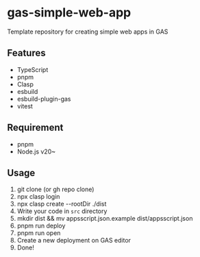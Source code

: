 # gas-simple-web-app

Template repository for creating simple web apps in GAS

## Features

- TypeScript
- pnpm
- Clasp
- esbuild
- esbuild-plugin-gas
- vitest

## Requirement

- pnpm
- Node.js v20~

## Usage

1. git clone (or gh repo clone)
2. npx clasp login
3. npx clasp create --rootDir ./dist
4. Write your code in `src` directory
5. mkdir dist && mv appsscript.json.example dist/appsscript.json
6. pnpm run deploy
7. pnpm run open
8. Create a new deployment on GAS editor
9. Done!
